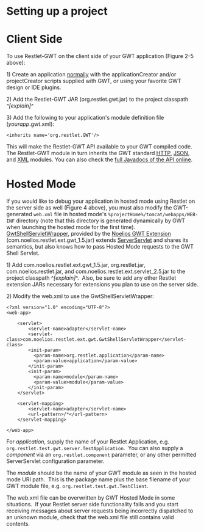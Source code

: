 Setting up a project
====================

Client Side
===========

To use Restlet-GWT on the client side of your GWT application (Figure
2-5 above):

​1) Create an application
[normally](http://code.google.com/webtoolkit/gettingstarted.html)
with the applicationCreator and/or projectCreator scripts supplied with
GWT, or using your favorite GWT design or IDE plugins.

​2) Add the Restlet-GWT JAR (org.restlet.gwt.jar) to the project
classpath *^[explain]^*

​3) Add the following to your application's module definition file
(*yourapp*.gwt.xml):

    <inherits name='org.restlet.GWT'/>

This will make the Restlet-GWT API available to your GWT compiled code. 
The Restlet-GWT module in turn inherits the GWT standard
[HTTP](http://google-web-toolkit.googlecode.com/svn/javadoc/1.4/com/google/gwt/http/client/package-summary.html),
[JSON](http://google-web-toolkit.googlecode.com/svn/javadoc/1.4/com/google/gwt/json/client/package-summary.html),
and
[XML](http://google-web-toolkit.googlecode.com/svn/javadoc/1.4/com/google/gwt/xml/client/package-summary.html)
modules. You can also check the [full Javadocs of the API
online](http://www.restlet.org/documentation/snapshot/gwt/).

Hosted Mode
===========

If you would like to debug your application in hosted mode using Restlet
on the server side as well (Figure 4 above), you must also modify the
GWT-generated `web.xml` file in hosted mode's
`%projectHome%/tomcat/webapps/WEB-INF` directory (note that this
directory is generated dynamically by GWT when launching the hosted mode
for the first time). 
[GwtShellServletWrapper](http://www.restlet.org/documentation/snapshot/ext/com/noelios/restlet/ext/gwt/GwtShellServletWrapper.html),
provided by the [Noelios GWT
Extension](http://www.restlet.org/documentation/snapshot/ext/com/noelios/restlet/ext/gwt/package-summary.html)
(com.noelios.restlet.ext.gwt\_1.5.jar) extends
[ServerServlet](http://www.restlet.org/documentation/snapshot/ext/com/noelios/restlet/ext/servlet/ServerServlet.html)
and shares its semantics, but also knows how to pass Hosted Mode
requests to the GWT Shell Servlet.

​1) Add com.noelios.restlet.ext.gwt\_1.5.jar, org.restlet.jar,
com.noelios.restlet.jar, and com.noelios.restlet.ext.servlet\_2.5.jar to
the project classpath ^*[explain]*^.  Also, be sure to add any other
Restlet extension JARs necessary for extensions you plan to use on the
server side.

​2) Modify the web.xml to use the GwtShellServletWrapper:

    <?xml version="1.0" encoding="UTF-8"?>
    <web-app>

        <servlet>
            <servlet-name>adapter</servlet-name>
            <servlet-class>com.noelios.restlet.ext.gwt.GwtShellServletWrapper</servlet-class>
            <init-param>
              <param-name>org.restlet.application</param-name>
              <param-value>application</param-value>
            </init-param>
            <init-param>
              <param-name>module</param-name>
              <param-value>module</param-value>
            </init-param>
        </servlet>
        
        <servlet-mapping>
            <servlet-name>adapter</servlet-name>
            <url-pattern>/*</url-pattern>
        </servlet-mapping>

    </web-app>

For *application*, supply the name of your Restlet Application, e.g.
`org.restlet.test.gwt.server.TestApplication`.  You can also supply a
*component* via an `org.restlet.component` parameter, or any other
permitted ServerServlet configuration parameter.

The *module* should be the name of your GWT module as seen in the hosted
mode URI path.  This is the package name plus the base filename of your
GWT module file, e.g. `org.restlet.test.gwt.TestClient`.

The web.xml file can be overwritten by GWT Hosted Mode in some
situations.  If your Restlet server side functionality fails and you
start receiving messages about server requests being incorrectly
dispatched to an unknown module, check that the web.xml file still
contains valid contents.

